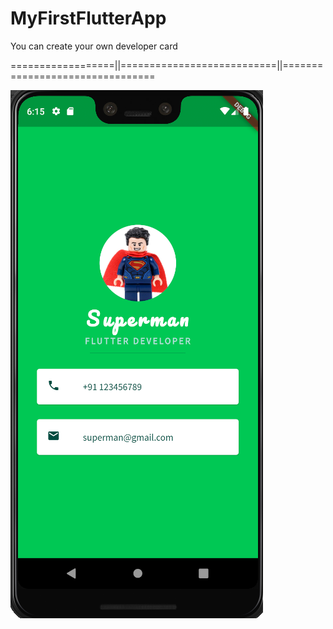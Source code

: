 # MyFirstFlutterApp

You can create your own developer card

==================||===========================||================================


![image](https://github.com/Aktparihar/MyFirstFlutterApp/blob/main/akt_parihar/screenshots/Screenshot.png?raw=true)


